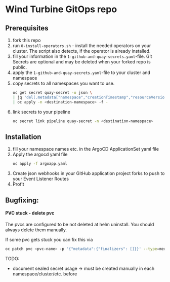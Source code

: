 # Wind Turbine GitOps repo

## Prerequisites

1. fork this repo
2. run `0-install-operators.sh` - install the needed operators on your cluster. The script also detects, if the operator is already installed.
3. fill your information in the `1-github-and-quay-secrets.yaml`-file. Git Secrets are optional and may be deleted when your forked repo is public.
4. apply the `1-github-and-quay-secrets.yaml`-file to your cluster and namespace
5. copy secrets to all namespaces you want to use.
    ```sh
    oc get secret quay-secret -o json \
    | jq 'del(.metadata["namespace","creationTimestamp","resourceVersion","selfLink","uid"])' \
    | oc apply -n <destination-namespace> -f -
    ```
6. link secrets to your pipeline
    ```sh
    oc secret link pipeline quay-secret -n <destination-namespace>
    ```

## Installation

1. fill your namespace names etc. in the ArgoCD ApplicationSet yaml file
2. Apply the argocd yaml file
    ```sh
    oc apply -f argoapp.yaml
    ```
3. Create json webhooks in your GitHub application project forks to push to your Event Listener Routes
4. Profit

## Bugfixing:

#### PVC stuck - delete pvc

The pvcs are configured to be not deleted at helm uninstall. You should always delete them manually.

If some pvc gets stuck you can fix this via
```sh
oc patch pvc <pvc-name> -p '{"metadata":{"finalizers": []}}' --type=merge
```

TODO:
- document sealed secret usage -> must be created manually in each namespace/cluster/etc. before